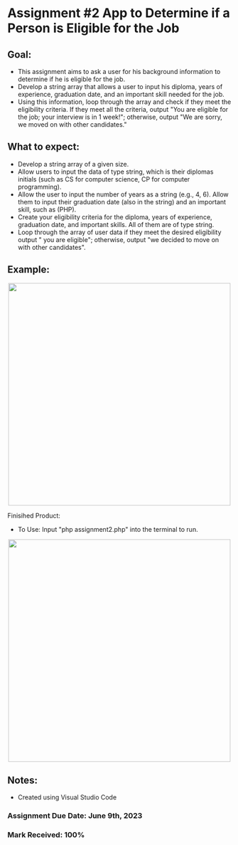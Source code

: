 # Assignment #2 App to Determine if a Person is Eligible for the Job

## Goal: 
- This assignment aims to ask a user for his background information to determine if he is eligible for the job.
- Develop a string array that allows a user to input his diploma, years of experience, graduation date, and an important skill needed for the job.
- Using this information, loop through the array and check if they meet the eligibility criteria. If they meet all the criteria, output "You are eligible for the job; your interview is in 1 week!"; otherwise, output "We are sorry, we moved on with other candidates."

## What to expect:
- Develop a string array of a given size.
- Allow users to input the data of type string, which is their diplomas initials (such as CS for computer science, CP for computer programming).
- Allow the user to input the number of years as a string (e.g., 4, 6). Allow them to input their graduation date (also in the string) and an important skill, such as (PHP).
- Create your eligibility criteria for the diploma, years of experience, graduation date, and important skills. All of them are of type string.
- Loop through the array of user data if they meet the desired eligibility output " you are eligible"; otherwise, output "we decided to move on with other candidates".

## Example: 
<p align="center">
<img width="500" src="https://github.com/matthewantonis-georgiancollege/PHP_COMP1006/assets/122380719/6a585c57-e962-40b7-be54-893970859acc">
<p/>

Finisihed Product: 
- To Use: Input "php assignment2.php" into the terminal to run.

<p align="center">
<img width="500" src="https://github.com/matthewantonis-georgiancollege/PHP_COMP1006/assets/122380719/3d800f1f-a1fb-418b-940d-dde73ca7a1fd">
<p/>

## Notes: 
- Created using Visual Studio Code

### Assignment Due Date: June 9th, 2023
### Mark Received: 100%
